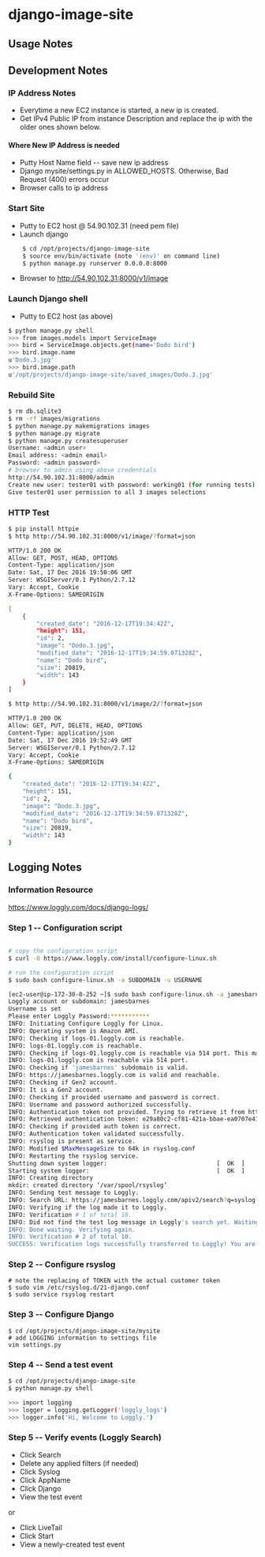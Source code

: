 # django-image-site

## Usage Notes

## Development Notes
### IP Address Notes
+ Everytime a new EC2 instance is started, a new ip is created.
+ Get IPv4 Public IP from instance Description and replace the ip with the older ones shown below.

#### Where New IP Address is needed
+ Putty Host Name field -- save new ip address
+ Django mysite/settings.py in ALLOWED_HOSTS. Otherwise, Bad Request (400) errors occur
+ Browser calls to ip address

### Start Site
+ Putty to EC2 host @ 54.90.102.31 (need pem file)
+ Launch django
```bash
    $ cd /opt/projects/django-image-site
    $ source env/bin/activate (note '(env)' on command line)
    $ python manage.py runserver 0.0.0.0:8000
```
+ Browser to http://54.90.102.31:8000/v1/image

### Launch Django shell
+ Putty to EC2 host (as above)
```bash
$ python manage.py shell
>>> from images.models import ServiceImage
>>> bird = ServiceImage.objects.get(name='Dodo bird')
>>> bird.image.name
u'Dodo.3.jpg'
>>> bird.image.path
u'/opt/projects/django-image-site/saved_images/Dodo.3.jpg'
```

### Rebuild Site
```bash
$ rm db.sqlite3
$ rm -rf images/migrations
$ python manage.py makemigrations images
$ python manage.py migrate
$ python manage.py createsuperuser
Username: <admin user>
Email address: <admin email>
Password: <admin password>
# browser to admin using above credentials
http://54.90.102.31:8000/admin
Create new user: tester01 with password: working01 (for running tests)
Give tester01 user permission to all 3 images selections
```

### HTTP Test
```bash
$ pip install httpie
$ http http://54.90.102.31:8000/v1/image/?format=json

HTTP/1.0 200 OK
Allow: GET, POST, HEAD, OPTIONS
Content-Type: application/json
Date: Sat, 17 Dec 2016 19:50:06 GMT
Server: WSGIServer/0.1 Python/2.7.12
Vary: Accept, Cookie
X-Frame-Options: SAMEORIGIN

[
    {
        "created_date": "2016-12-17T19:34:42Z",
        "height": 151,
        "id": 2,
        "image": "Dodo.3.jpg",
        "modified_date": "2016-12-17T19:34:59.071328Z",
        "name": "Dodo bird",
        "size": 20819,
        "width": 143
    }
]

$ http http://54.90.102.31:8000/v1/image/2/?format=json

HTTP/1.0 200 OK
Allow: GET, PUT, DELETE, HEAD, OPTIONS
Content-Type: application/json
Date: Sat, 17 Dec 2016 19:52:49 GMT
Server: WSGIServer/0.1 Python/2.7.12
Vary: Accept, Cookie
X-Frame-Options: SAMEORIGIN

{
    "created_date": "2016-12-17T19:34:42Z",
    "height": 151,
    "id": 2,
    "image": "Dodo.3.jpg",
    "modified_date": "2016-12-17T19:34:59.071328Z",
    "name": "Dodo bird",
    "size": 20819,
    "width": 143
}

```

## Logging Notes

### Information Resource
https://www.loggly.com/docs/django-logs/

### Step 1 -- Configuration script
```bash

# copy the configuration script
$ curl -O https://www.loggly.com/install/configure-linux.sh

# run the configuration script
$ sudo bash configure-linux.sh -a SUBDOMAIN -u USERNAME

[ec2-user@ip-172-30-0-252 ~]$ sudo bash configure-linux.sh -a jamesbarnes -u james
Loggly account or subdomain: jamesbarnes
Username is set
Please enter Loggly Password:***********
INFO: Initiating Configure Loggly for Linux.
INFO: Operating system is Amazon AMI.
INFO: Checking if logs-01.loggly.com is reachable.
INFO: logs-01.loggly.com is reachable.
INFO: Checking if logs-01.loggly.com is reachable via 514 port. This may take some time.
INFO: logs-01.loggly.com is reachable via 514 port.
INFO: Checking if 'jamesbarnes' subdomain is valid.
INFO: https://jamesbarnes.loggly.com is valid and reachable.
INFO: Checking if Gen2 account.
INFO: It is a Gen2 account.
INFO: Checking if provided username and password is correct.
INFO: Username and password authorized successfully.
INFO: Authentication token not provided. Trying to retrieve it from https://jamesbarnes.loggly.com account.
INFO: Retrieved authentication token: e29a80c2-cf81-421a-bbae-ea0707e41d70
INFO: Checking if provided auth token is correct.
INFO: Authentication token validated successfully.
INFO: rsyslog is present as service.
INFO: Modified $MaxMessageSize to 64k in rsyslog.conf
INFO: Restarting the rsyslog service.
Shutting down system logger:                               [  OK  ]
Starting system logger:                                    [  OK  ]
INFO: Creating directory
mkdir: created directory ‘/var/spool/rsyslog’
INFO: Sending test message to Loggly.
INFO: Search URL: https://jamesbarnes.loggly.com/apiv2/search?q=syslog.appName%3ALOGGLYVERIFY%2013dAJl9CxVCr3vIWCscYkrwbOPnzaX3e
INFO: Verifying if the log made it to Loggly.
INFO: Verification # 1 of total 10.
INFO: Did not find the test log message in Loggly's search yet. Waiting for 30 secs.
INFO: Done waiting. Verifying again.
INFO: Verification # 2 of total 10.
SUCCESS: Verification logs successfully transferred to Loggly! You are now sending Linux system logs to Loggly.
```

### Step 2 -- Configure rsyslog
```
# note the replacing of TOKEN with the actual customer token
$ sudo vim /etc/rsyslog.d/21-django.conf
$ sudo service rsyslog restart
```

### Step 3 -- Configure Django
```
$ cd /opt/projects/django-image-site/mysite
# add LOGGING information to settings file
vim settings.py
```

### Step 4 -- Send a test event
```bash
$ cd /opt/projects/django-image-site
$ python manage.py shell

>>> import logging
>>> logger = logging.getLogger('loggly_logs')
>>> logger.info('Hi, Welcome to Loggly.')
```

### Step 5 -- Verify events (Loggly Search)
+ Click Search
+ Delete any applied filters (if needed)
+ Click Syslog
+ Click AppName
+ Click Django
+ View the test event

or

+ Click LiveTail
+ Click Start
+ View a newly-created test event
